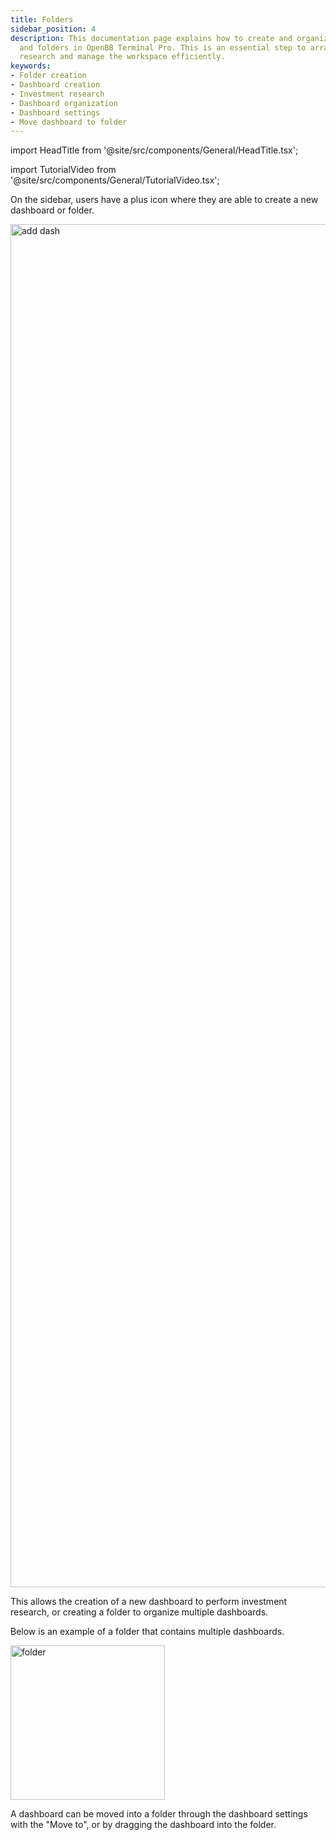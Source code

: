 ```yaml
---
title: Folders
sidebar_position: 4
description: This documentation page explains how to create and organize dashboards
  and folders in OpenBB Terminal Pro. This is an essential step to arrange investment
  research and manage the workspace efficiently.
keywords:
- Folder creation
- Dashboard creation
- Investment research
- Dashboard organization
- Dashboard settings
- Move dashboard to folder
---
```


<!-- markdownlint-disable MD012 MD031 MD033 -->

import HeadTitle from '@site/src/components/General/HeadTitle.tsx';

<HeadTitle title="Folders | OpenBB Terminal Pro Docs" />

import TutorialVideo from '@site/src/components/General/TutorialVideo.tsx';

<TutorialVideo
  youtubeLink="https://www.youtube.com/embed/sFvzgQULDos?si=fS1wm6YEQAb07vwe"
  videoLegend="Short introduction to folders"
/>

On the sidebar, users have a plus icon where they are able to create a new dashboard or folder.

<img className="pro-border-gradient" width="2181" alt="add dash" src="https://github.com/OpenBB-finance/OpenBBTerminal/assets/25267873/c8a88574-7ec4-4abd-8662-9e1f6cf376bc" />

This allows the creation of a new dashboard to perform investment research, or creating a folder to organize multiple dashboards.

Below is an example of a folder that contains multiple dashboards.

<img className="pro-border-gradient" width="247" alt="folder" src="https://github.com/OpenBB-finance/OpenBBTerminal/assets/25267873/0c928803-7ef3-4b63-8313-5f5fec767197" />

A dashboard can be moved into a folder through the dashboard settings with the "Move to", or by dragging the dashboard into the folder.
